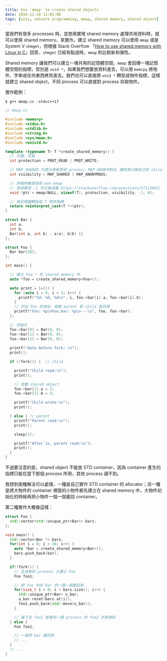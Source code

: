 ```yaml
---
title: Use `mmap` to create shared objects 
date: 2019-11-20 11:01:00
tags: [unix, network programming, mmap, shared memory, shared object]
---
```


當我們有很多 processes 時，並想用實現 shared memory 處理共用資料時，就可以使用 shared memory，來實作。建立 shared memory 可以使用 `mmap` 或是 System V `shmget`，但根據 Stack Overflow 「[How to use shared memory with Linux in C](https://stackoverflow.com/questions/5656530/how-to-use-shared-memory-with-linux-in-c)」回答，`shmget` 已經有點過時，`mmap` 則比較新和彈性。

Shared memory 讓我們可以建立一塊共用的記憶體空間，`mmap` 會回傳一塊記憶體空間的指標，型別是 `void *`，如果我們想要放資料進去，可以用 `memcpy` 將物件、字串或任何東西拷貝進去。我們也可以直接將 `void *` 轉型成物件指標，這樣就建立 shared object，不同 process 可以直接對 process 存取物件。

<!-- more -->

實作範例：

```shell
$ g++ mmap.cc -std=c++17
```

```c++
// mmap.cc 

#include <memory>
#include <stdio.h>
#include <stdlib.h>
#include <string.h>
#include <sys/mman.h>
#include <unistd.h>

template <typename T> T *create_shared_memory() {
  // 可讀、可寫
  int protection = PROT_READ | PROT_WRITE;

  // MAP_SHARED 代表分享給其他 process，MAP_ANONYMOUS 讓使其只被自己和 child 可見
  int visibility = MAP_SHARED | MAP_ANONYMOUS;

  // 詳細參數使用見 man mmap
  // 為啥要放 -1 可以看這篇 https://stackoverflow.com/questions/37112682/
  void *ptr = mmap(NULL, sizeof(T), protection, visibility, -1, 0);

  // 將記憶體轉型成 T 物件指標
  return reinterpret_cast<T *>(ptr);
}

struct Bar {
  int a;
  int b;
  Bar(int a, int b) : a(a), b(b) {}
};

struct Foo {
  Bar bar[30];
};

int main() {

  // 建立 Foo * 在 shared memory 中
  auto *foo = create_shared_memory<Foo>();

  auto print = [=]() {
    for (auto i = 0; i < 3; i++) {
      printf("%d: %d, %d\n", i, foo->bar[i].a, foo->bar[i].b);
    }
    // 印出 Foo 的地址，檢驗 parent 和 child 是共用
    printf("Foo: %p\nFoo.bar: %p\n---\n", foo, foo->bar);
  };

  // 初始化
  foo->bar[0] = Bar(0, 0);
  foo->bar[1] = Bar(0, 0);
  foo->bar[2] = Bar(0, 0);
  
  printf("data before fork: \n");
  print();

  if (!fork()) {  // child

    printf("Child read:\n");
    print();

    // 改動 shared object
    foo->bar[1].a = 2;
    foo->bar[1].b = 3;

    printf("Child wrote:\n");
    print();

  } else { // parent
    printf("Parent read:\n");
    print();

    sleep(1);

    printf("After 1s, parent read:\n");
    print();
  }
}
```

不過要注意的是，shared object 不能放 STD container，因為 container 產生的指標只能在當下那個 process 所用，其他 process 讀不到。

我想到兩種解法可以處理，一種是自己實作 STD container 的 allocator；另一種是將大物件的 container 裡面的小物件都先建立在 shared memory 中，大物件初始化的時候再把小物件一個一個塞回 container。

第二種實作大概像這樣：

```c++
struct Foo {
  std::vector<std::unique_ptr<Bar>> bars;
};

void main() {
  std::vector<Bar *> bars;
  for(int i = 0; i < 10; i++) {
    auto *bar = create_shared_memory<Bar>();
    bars.push_back(bar);
  }

  if(!fork()) {
    // 生成新的 process 才建立 Foo
    Foo foo1;

    // 把 foo 中的 bar 們一個一個塞回來
    for(size_t i = 0; i < bars.size(); i++) {
      std::unique_ptr<Bar> u_bar;
      u_bar.reset(bars.at(i));
      foo1.push_back(std::move(u_bar));
    }

    // 接下去 foo1 都會另一個 process 的 foo2 共用資料
  } else {
    Foo foo2;

    // 一樣把 bar 塞回來
    // ...
  }
  // ...
}
```
